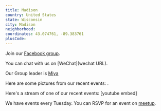 ```yaml
---
title: Madison
country: United States
state: Wisconsin
city: Madison
neighborhood: 
coordinates: 43.074761, -89.383761
plusCode:
---
```

Join our [Facebook group](https://www.facebook.com/groups/free.code.camp.madison.wisconsin).

You can chat with us on [WeChat](wechat URL).

Our Group leader is [Miya](freecodecamp.org/miya)

Here are some pictures from our recent events:
![]().

Here's a stream of one of our recent events:
[youtube embed]

We have events every Tuesday. You can RSVP for an event on [meetup](meetupurl).

